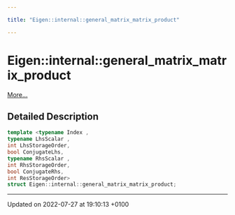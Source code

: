 ```yaml
---

title: "Eigen::internal::general_matrix_matrix_product"

---
```


# Eigen::internal::general_matrix_matrix_product



 [More...](#detailed-description)

## Detailed Description

```cpp
template <typename Index ,
typename LhsScalar ,
int LhsStorageOrder,
bool ConjugateLhs,
typename RhsScalar ,
int RhsStorageOrder,
bool ConjugateRhs,
int ResStorageOrder>
struct Eigen::internal::general_matrix_matrix_product;
```

-------------------------------

Updated on 2022-07-27 at 19:10:13 +0100